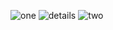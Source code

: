 ![one](https://github.com/Hanif7586/Recyclerview-Kotlin/assets/64450831/fe40d557-3ec3-4514-b7d4-e7758e55c631)
![details](https://github.com/Hanif7586/Recyclerview-Kotlin/assets/64450831/f25869eb-b637-4b17-8d0a-cb667e9f3fa7)
![two](https://github.com/Hanif7586/Recyclerview-Kotlin/assets/64450831/c464182e-9a48-41e8-a780-3c7df22a0b9f)

